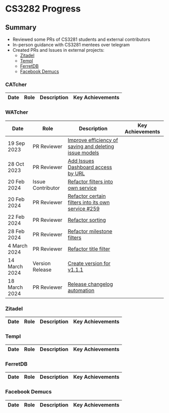 # CS3282 Progress

## Summary

- Reviewed some PRs of CS3281 students and external contributors
- In-person guidance with CS3281 mentees over telegram
- Created PRs and Issues in external projects:
  - [Zitadel](https://github.com/zitadel/zitadel)
  - [Templ](https://github.com/a-h/templ)
  - [FerretDB](https://github.com/FerretDB/FerretDB)
  - [Facebook Demucs](https://github.com/xserrat/docker-facebook-demucs)

### CATcher

| Date | Role | Description | Key Achievements |
| ---- | ---- | ----------- | ---------------- |

### WATcher

| Date | Role | Description | Key Achievements |
| ---- | ---- | ----------- | ---------------- |
| 19 Sep 2023 | PR Reviewer | [Improve efficiency of saving and deleting issue models](https://github.com/CATcher-org/WATcher/pull/193) |
| 28 Oct 2023| PR Reviewer | [Add Issues Dashboard access by URL](https://github.com/CATcher-org/WATcher/pull/207) |
| 20 Feb 2024 | Issue Contributor | [Refactor filters into own service](https://github.com/CATcher-org/WATcher/issues/249) |
| 20 Feb 2024 | PR Reviewer | [Refactor certain filters into its own service #259](https://github.com/CATcher-org/WATcher/pull/259) |
| 22 Feb 2024 | PR Reviewer | [Refactor sorting](https://github.com/CATcher-org/WATcher/pull/261) |
| 28 Feb 2024 | PR Reviewer | [Refactor milestone filters](https://github.com/CATcher-org/WATcher/pull/264) |
| 4 March 2024 | PR Reviewer | [Refactor title filter](https://github.com/CATcher-org/WATcher/pull/265) |
| 14 March 2024| Version Release | [Create version for v1.1.1](https://github.com/CATcher-org/WATcher/pull/279) |
| 18 March 2024 | PR Reviewer | [Release changelog automation](https://github.com/CATcher-org/WATcher/pull/285) |


### Zitadel

| Date | Role | Description | Key Achievements |
| ---- | ---- | ----------- | ---------------- |

### Templ

| Date | Role | Description | Key Achievements |
| ---- | ---- | ----------- | ---------------- |

### FerretDB

| Date | Role | Description | Key Achievements |
| ---- | ---- | ----------- | ---------------- |

### Facebook Demucs

| Date | Role | Description | Key Achievements |
| ---- | ---- | ----------- | ---------------- |